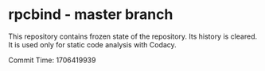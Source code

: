 # rpcbind - master branch

This repository contains frozen state of the repository.
Its history is cleared. It is used only for static code
analysis with Codacy.

Commit Time: 1706419939